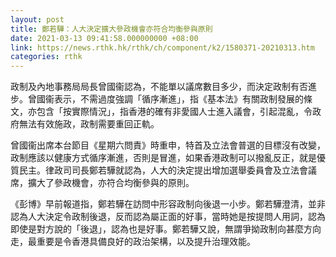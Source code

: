 ```yaml
---
layout: post
title: 鄭若驊：人大決定擴大參政機會亦符合均衡參與原則
date: 2021-03-13 09:41:58.000000000 +08:00
link: https://news.rthk.hk/rthk/ch/component/k2/1580371-20210313.htm
categories: rthk
---
```


政制及內地事務局局長曾國衞認為，不能單以議席數目多少，而決定政制有否進步。曾國衞表示，不需過度強調「循序漸進」，指《基本法》有關政制發展的條文，亦包含「按實際情況」，指香港的確有非愛國人士進入議會，引起混亂，令政府無法有效施政，政制需要重回正軌。

曾國衞出席本台節目《星期六問責》時重申，特首及立法會普選的目標沒有改變，政制應該以健康方式循序漸進，否則是冒進，如果香港政制可以撥亂反正，就是優質民主。律政司司長鄭若驊就認為，人大的決定提出增加選舉委員會及立法會議席，擴大了參政機會，亦符合均衡參與的原則。

《彭博》早前報道指，鄭若驊在訪問中形容政制向後退一小步。鄭若驊澄清，並非認為人大決定令政制後退，反而認為屬正面的好事，當時她是按提問人用詞，認為即使是對方說的「後退」，認為也是好事。鄭若驊又說，無謂爭拗政制向甚麼方向走，最重要是令香港具備良好的政治架構，以及提升治理效能。

